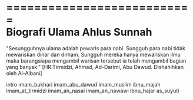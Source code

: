 ===========================   
Biografi Ulama Ahlus Sunnah
===========================

"Sesungguhnya ulama adalah pewaris para nabi. Sungguh para nabi tidak mewariskan dinar dan dirham. 
Sungguh mereka hanya mewariskan ilmu maka barangsiapa mengambil warisan tersebut ia telah mengambil 
bagian yang banyak." [HR.Tirmidzi, Ahmad, Ad-Darimi, Abu Dawud. Dishahihkan oleh Al-Albani]

   intro
   imam_bukhari
   imam_abu_dawud
   imam_muslim
   ibnu_majah
   imam_at_tirmidzi
   imam_an_nasai
   imam_an_nawawi
   ibnu_hajar
   as_suyuti


